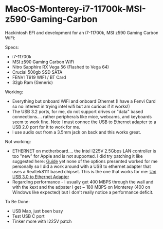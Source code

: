 # MacOS-Monterey-i7-11700k-MSI-z590-Gaming-Carbon
Hackintosh EFI and development for an i7-11700k, MSI z590 Gaming Carbon WiFi:

Specs:
* i7-11700k
* MSI z590 Gaming Carbon WiFi
* Nitro Sapphire RX Vega 56 (Flashed to Vega 64)
* Crucial 500gb SSD SATA
* FENVI T919 WIFI / BT Card
* 32gb Ram (Generic)

Working:
* Everything but onboard WiFi and onboard Ethernet (I have a Fenvi Card so no interest in trying intel wifi but am curious if it works!)
* The USB 3.2 ports, for me, do not support drives or "data" based connections.... rather peripherals like mice, webcams, and keyboards seem to work fine. Note I must connec the USB to Ethernet adapter to a USB 2.0 port for it to work for me.
* I use audio out from a 3.5mm jack on back and this works great.

Not working:
* ETHERNET on motherboard.... the Intel I225V 2.5Gbps LAN controller is too "new" for Apple and is not supported. I did try patching it like suggested here: [Guide](https://dortania.github.io/OpenCore-Install-Guide/config.plist/comet-lake.html#add-2) yet none of the options presented worked for me personally so I did a work around with a USB to ethernet adapter that uses a Realtek8111 based chipset. This is the one that works for me: [Uni USB 3.0 to Ethernet Adapter](https://www.amazon.com/uni-Ethernet-Internet-Compatible-Notebook/dp/B087QFQW6F/ref=sr_1_8?keywords=usb+3.0+to+ethernet&qid=1636773294&sr=8-8)
* Regarding performance - I usually get 400 MBPS through the wall and with the kext and the adpater I get ~ 180 MBPS on Monterey (400 on Windows like expected) but I don't really notice a performance deficit. 


To Be Done:
* USB Map, just been busy
* Test USB C port
* Tinker more with I225V patch

